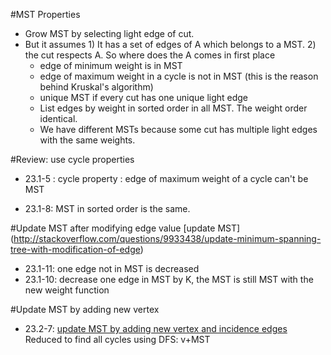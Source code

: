 #MST Properties
+ Grow MST by selecting light edge of cut.
+ But it assumes 1) It has  a set of edges of A which belongs to  a MST. 2) the cut respects A. So where does the A comes in first place
  + edge of minimum weight is in MST
  + edge of maximum weight in a cycle is not in MST (this is the reason behind Kruskal's algorithm)
  + unique MST if every cut has one unique light edge
  + List edges by weight in sorted order in all MST. The weight order identical. 
  + We have different MSTs because some cut has multiple light edges with the same weights.

#Review: use cycle properties

+ 23.1-5 : cycle property : edge of maximum weight of a cycle can't be MST

+ 23.1-8: MST in sorted order is the same.


#Update MST after modifying edge value
[update MST] (http://stackoverflow.com/questions/9933438/update-minimum-spanning-tree-with-modification-of-edge)
+ 23.1-11: one edge not in MST is decreased
+ 23.1-10: decrease one edge in MST by K, the MST is still MST with the new weight function

#Update MST by adding new vertex
+ 23.2-7: [update MST by adding new vertex and incidence edges](https://algnotes.wordpress.com/2010/06/08/update-minimum-spanning-tree/)
Reduced to find all cycles using DFS: v+MST




  